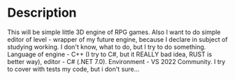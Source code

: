# Description

This will be simple little 3D engine of RPG games. Also I want to do simple editor of level - wrapper of my future engine, because I declare in subject of studying working.
I don't know, what to do, but I try to do something.
Language of engine - C++ (I try to C#, but it REALLY bad idea, RUST is better way), editor - C# (.NET 7.0). Environment - VS 2022 Community.
I try to cover with tests my code, but i don't sure...
